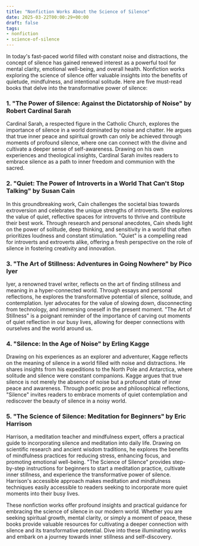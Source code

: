 ```yaml
---
title: "Nonfiction Works About the Science of Silence"
date: 2025-03-22T00:00:29+00:00
draft: false
tags:
- nonfiction
- science-of-silence
---
```


In today's fast-paced world filled with constant noise and distractions, the concept of silence has gained renewed interest as a powerful tool for mental clarity, emotional well-being, and overall health. Nonfiction works exploring the science of silence offer valuable insights into the benefits of quietude, mindfulness, and intentional solitude. Here are five must-read books that delve into the transformative power of silence:

### 1. "The Power of Silence: Against the Dictatorship of Noise" by Robert Cardinal Sarah

Cardinal Sarah, a respected figure in the Catholic Church, explores the importance of silence in a world dominated by noise and chatter. He argues that true inner peace and spiritual growth can only be achieved through moments of profound silence, where one can connect with the divine and cultivate a deeper sense of self-awareness. Drawing on his own experiences and theological insights, Cardinal Sarah invites readers to embrace silence as a path to inner freedom and communion with the sacred.

### 2. "Quiet: The Power of Introverts in a World That Can't Stop Talking" by Susan Cain

In this groundbreaking work, Cain challenges the societal bias towards extroversion and celebrates the unique strengths of introverts. She explores the value of quiet, reflective spaces for introverts to thrive and contribute their best work. Through research and personal anecdotes, Cain sheds light on the power of solitude, deep thinking, and sensitivity in a world that often prioritizes loudness and constant stimulation. "Quiet" is a compelling read for introverts and extroverts alike, offering a fresh perspective on the role of silence in fostering creativity and innovation.

### 3. "The Art of Stillness: Adventures in Going Nowhere" by Pico Iyer

Iyer, a renowned travel writer, reflects on the art of finding stillness and meaning in a hyper-connected world. Through essays and personal reflections, he explores the transformative potential of silence, solitude, and contemplation. Iyer advocates for the value of slowing down, disconnecting from technology, and immersing oneself in the present moment. "The Art of Stillness" is a poignant reminder of the importance of carving out moments of quiet reflection in our busy lives, allowing for deeper connections with ourselves and the world around us.

### 4. "Silence: In the Age of Noise" by Erling Kagge

Drawing on his experiences as an explorer and adventurer, Kagge reflects on the meaning of silence in a world filled with noise and distractions. He shares insights from his expeditions to the North Pole and Antarctica, where solitude and silence were constant companions. Kagge argues that true silence is not merely the absence of noise but a profound state of inner peace and awareness. Through poetic prose and philosophical reflections, "Silence" invites readers to embrace moments of quiet contemplation and rediscover the beauty of silence in a noisy world.

### 5. "The Science of Silence: Meditation for Beginners" by Eric Harrison

Harrison, a meditation teacher and mindfulness expert, offers a practical guide to incorporating silence and meditation into daily life. Drawing on scientific research and ancient wisdom traditions, he explores the benefits of mindfulness practices for reducing stress, enhancing focus, and promoting emotional well-being. "The Science of Silence" provides step-by-step instructions for beginners to start a meditation practice, cultivate inner stillness, and experience the transformative power of silence. Harrison's accessible approach makes meditation and mindfulness techniques easily accessible to readers seeking to incorporate more quiet moments into their busy lives.

These nonfiction works offer profound insights and practical guidance for embracing the science of silence in our modern world. Whether you are seeking spiritual growth, mental clarity, or simply a moment of peace, these books provide valuable resources for cultivating a deeper connection with silence and its transformative potential. Dive into these illuminating works and embark on a journey towards inner stillness and self-discovery.